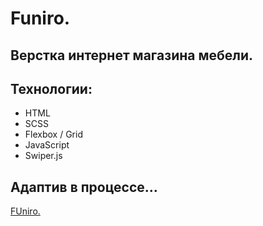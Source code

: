 # Funiro.

## Верстка интернет магазина мебели.

## Технологии:

- HTML
- SCSS
- Flexbox / Grid
- JavaScript
- Swiper.js

## Адаптив в процессе...

[FUniro.](https://funiro-project.netlify.app/)
